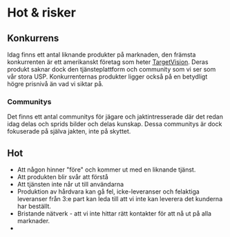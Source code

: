 # Hot & risker

## Konkurrens
Idag finns ett antal liknande produkter på marknaden, den främsta konkurrenten är ett amerikanskt företag som heter [TargetVision](http://www.targetvision.se). Deras produkt saknar dock den tjänsteplattform och community som vi ser som vår stora USP. Konkurrenternas produkter ligger också på en betydligt högre prisnivå än vad vi siktar på.

### Communitys
Det finns ett antal communitys för jägare och jaktintresserade där det redan idag delas och sprids bilder och delas kunskap. Dessa communitys är dock fokuserade på själva jakten, inte på skyttet. 

## Hot
* Att någon hinner "före" och kommer ut med en liknande tjänst.
* Att produkten blir svår att förstå
* Att tjänsten inte når ut till användarna
* Produktion av hårdvara kan gå fel, icke-leveranser och felaktiga leveranser från 3:e part kan leda till att vi inte kan leverera det kunderna har beställt. 
* Bristande nätverk - att vi inte hittar rätt kontakter för att nå ut på alla marknader. 
* 